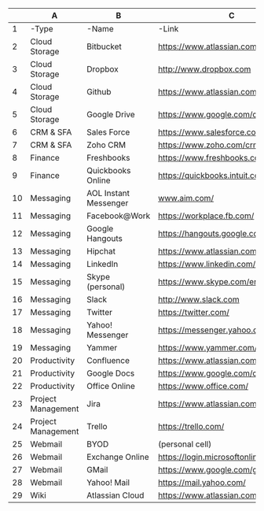 |    | A                  | B                     | C                                        |
|----|--------------------|-----------------------|------------------------------------------|
| 1  | -Type             | -Name                | -Link                                   |
| 2  | Cloud Storage      | Bitbucket             | https://www.atlassian.com/             |
| 3  | Cloud Storage      | Dropbox               | http://www.dropbox.com                 |
| 4  | Cloud Storage      | Github                | https://www.atlassian.com/             |
| 5  | Cloud Storage      | Google Drive          | https://www.google.com/drive/          |
| 6  | CRM & SFA          | Sales Force           | https://www.salesforce.com/            |
| 7  | CRM & SFA          | Zoho CRM              | https://www.zoho.com/crm               |
| 8  | Finance            | Freshbooks            | https://www.freshbooks.com/            |
| 9  | Finance            | Quickbooks Online     | https://quickbooks.intuit.com/om/qbhp/ |
| 10 | Messaging          | AOL Instant Messenger | www.aim.com/                           |
| 11 | Messaging          | Facebook@Work         | https://workplace.fb.com/              |
| 12 | Messaging          | Google Hangouts       | https://hangouts.google.com/           |
| 13 | Messaging          | Hipchat               | https://www.atlassian.com/             |
| 14 | Messaging          | LinkedIn              | https://www.linkedin.com/              |
| 15 | Messaging          | Skype (personal)    | https://www.skype.com/en/              |
| 16 | Messaging          | Slack                 | http://www.slack.com                   |
| 17 | Messaging          | Twitter               | https://twitter.com/                    |
| 18 | Messaging          | Yahoo! Messenger     | https://messenger.yahoo.com/           |
| 19 | Messaging          | Yammer                | https://www.yammer.com/                |
| 20 | Productivity       | Confluence            | https://www.atlassian.com/             |
| 21 | Productivity       | Google Docs           | https://www.google.com/docs/           |
| 22 | Productivity       | Office Online         | https://www.office.com/                |
| 23 | Project Management | Jira                  | https://www.atlassian.com/             |
| 24 | Project Management | Trello                | https://trello.com/                     |
| 25 | Webmail            | BYOD                  | (personal cell)                        |
| 26 | Webmail            | Exchange Online       | https://login.microsoftonline.com/     |
| 27 | Webmail            | GMail                 | https://www.google.com/gmail/          |
| 28 | Webmail            | Yahoo! Mail          | https://mail.yahoo.com/                |
| 29 | Wiki               | Atlassian Cloud       | https://www.atlassian.com/             |
